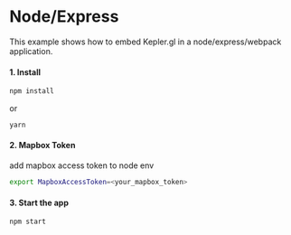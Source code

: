# Node/Express

This example shows how to embed Kepler.gl in a node/express/webpack application.

#### 1. Install

```sh
npm install
```

or

```sh
yarn
```

#### 2. Mapbox Token

add mapbox access token to node env

```sh
export MapboxAccessToken=<your_mapbox_token>
```

#### 3. Start the app

```sh
npm start
```
